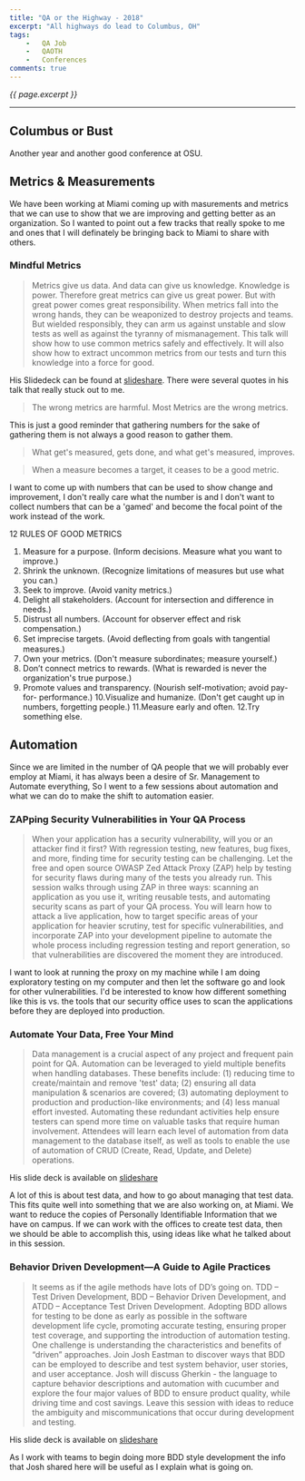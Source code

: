 ```yaml
---
title: "QA or the Highway - 2018"
excerpt: "All highways do lead to Columbus, OH"
tags:
    -   QA Job
    -   QAOTH
    -   Conferences
comments: true
---
```

<i>{{ page.excerpt }}</i>
<hr />

## Columbus or Bust
Another year and another good conference at OSU.

## Metrics & Measurements
We have been working at Miami coming up with masurements and metrics that we can use to show that we are improving and getting better as an organization.  So I wanted to point out a few tracks that really spoke to me and ones that I will definately be bringing back to Miami to share with others.

### Mindful Metrics
> Metrics give us data. And data can give us knowledge. Knowledge is power. Therefore great metrics can give us great power. But with great power comes great responsibility. When metrics fall into the wrong hands, they can be weaponized to destroy projects and teams. But wielded responsibly, they can arm us against unstable and slow tests as well as against the tyranny of mismanagement. This talk will show how to use common metrics safely and effectively. It will also show how to extract uncommon metrics from our tests and turn this knowledge into a force for good.

His Slidedeck can be found at [slideshare](https://www.slideshare.net/DmitrySharkov2/mindful-metrics-qaothw-2018-89202838). There were several quotes in his talk that really stuck out to me.
> The wrong metrics are harmful.
Most Metrics are the wrong metrics.

This is just a good reminder that gathering numbers for the sake of gathering them is not always a good reason to gather them.

> What get's measured, gets done, and what get's measured, improves.

> When a measure becomes a target, it ceases to be a good metric.

I want to come up with numbers that can be used to show change and improvement, I don't really care what the number is and I don't want to collect numbers that can be a 'gamed' and become the focal point of the work instead of the work.

12 RULES OF GOOD METRICS
1. Measure for a purpose. (Inform decisions. Measure what you want to improve.)
2. Shrink the unknown. (Recognize limitations of measures but use what you can.)
3. Seek to improve. (Avoid vanity metrics.)
4. Delight all stakeholders. (Account for intersection and difference in needs.)
5. Distrust all numbers. (Account for observer effect and risk compensation.)
6. Set imprecise targets. (Avoid deﬂecting from goals with tangential measures.) 
7. Own your metrics. (Don't measure subordinates; measure yourself.)
8. Don’t connect metrics to rewards. (What is rewarded is never the organization's true purpose.)
9. Promote values and transparency. (Nourish self-motivation; avoid pay-for- performance.)
10.Visualize and humanize. (Don't get caught up in numbers, forgetting people.)
11.Measure early and often.
12.Try something else.

## Automation
Since we are limited in the number of QA people that we will probably ever employ at Miami, it has always been a desire of Sr. Management to Automate everything,  So I went to a few sessions about automation and what we can do to make the shift to automation easier.

### ZAPping Security Vulnerabilities in Your QA Process
> When your application has a security vulnerability, will you or an attacker find it first? With regression testing, new features, bug fixes, and more, finding time for security testing can be challenging. Let the free and open source OWASP Zed Attack Proxy (ZAP) help by testing for security flaws during many of the tests you already run. This session walks through using ZAP in three ways: scanning an application as you use it, writing reusable tests, and automating security scans as part of your QA process. You will learn how to attack a live application, how to target specific areas of your application for heavier scrutiny, test for specific vulnerabilities, and incorporate ZAP into your development pipeline to automate the whole process including regression testing and report generation, so that vulnerabilities are discovered the moment they are introduced.

I want to look at running the proxy on my machine while I am doing exploratory testing on my computer and then let the software go and look for other vulnerabilities.  I'd be interested to know how different something like this is vs. the tools that our security office uses to scan the applications before they are deployed into production.

### Automate Your Data, Free Your Mind
> Data management is a crucial aspect of any project and frequent pain point for QA. Automation can be leveraged to yield multiple benefits when handling databases. These benefits include: (1) reducing time to create/maintain and remove 'test' data; (2) ensuring all data manipulation & scenarios are covered; (3) automating deployment to production and production-like environments; and (4) less manual effort invested. Automating these redundant activities help ensure testers can spend more time on valuable tasks that require human involvement. Attendees will learn each level of automation from data management to the database itself, as well as tools to enable the use of automation of CRUD (Create, Read, Update, and Delete) operations.

His slide deck is available on [slideshare](https://www.slideshare.net/qaoth/automate-your-data-free-your-mind-by-aaron-swerlein)

A lot of this is about test data, and how to go about managing that test data.  This fits quite well into something that we are also working on, at Miami.  We want to reduce the copies of Personally Identifiable Information that we have on campus.  If we can work with the offices to create test data, then we should be able to accomplish this, using ideas like what he talked about in this session.

### Behavior Driven Development—A Guide to Agile Practices
> It seems as if the agile methods have lots of DD’s going on. TDD – Test Driven Development, BDD – Behavior Driven Development, and ATDD – Acceptance Test Driven Development. Adopting BDD allows for testing to be done as early as possible in the software development life cycle, promoting accurate testing, ensuring proper test coverage, and supporting the introduction of automation testing. One challenge is understanding the characteristics and benefits of “driven” approaches. Join Josh Eastman to discover ways that BDD can be employed to describe and test system behavior, user stories, and user acceptance. Josh will discuss Gherkin - the language to capture behavior descriptions and automation with cucumber and explore the four major values of BDD to ensure product quality, while driving time and cost savings. Leave this session with ideas to reduce the ambiguity and miscommunications that occur during development and testing.

His slide deck is available on [slideshare](https://www.slideshare.net/qaoth/behavior-driven-developmenta-guide-to-agile-practices-by-josh-eastman)

As I work with teams to begin doing more BDD style development the info that Josh shared here will be useful as I explain what is going on.
